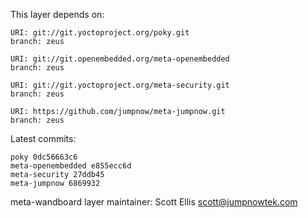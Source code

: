 This layer depends on:

    URI: git://git.yoctoproject.org/poky.git
    branch: zeus

    URI: git://git.openembedded.org/meta-openembedded
    branch: zeus

    URI: git://git.yoctoproject.org/meta-security.git
    branch: zeus

    URI: https://github.com/jumpnow/meta-jumpnow.git
    branch: zeus

Latest commits:

    poky 0dc56663c6
    meta-openembedded e855ecc6d
    meta-security 27ddb45
    meta-jumpnow 6869932

meta-wandboard layer maintainer: Scott Ellis <scott@jumpnowtek.com>
